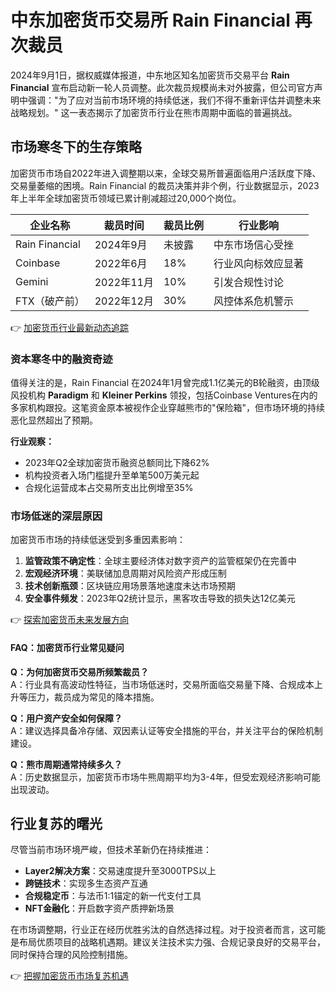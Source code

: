 # 中东加密货币交易所 Rain Financial 再次裁员

2024年9月1日，据权威媒体报道，中东地区知名加密货币交易平台 **Rain Financial** 宣布启动新一轮人员调整。此次裁员规模尚未对外披露，但公司官方声明中强调："为了应对当前市场环境的持续低迷，我们不得不重新评估并调整未来战略规划。" 这一表态揭示了加密货币行业在熊市周期中面临的普遍挑战。

## 市场寒冬下的生存策略

加密货币市场自2022年进入调整期以来，全球交易所普遍面临用户活跃度下降、交易量萎缩的困境。Rain Financial 的裁员决策并非个例，行业数据显示，2023年上半年全球加密货币领域已累计削减超过20,000个岗位。

| 企业名称         | 裁员时间   | 裁员比例 | 行业影响                |
|------------------|------------|----------|-------------------------|
| Rain Financial   | 2024年9月  | 未披露   | 中东市场信心受挫        |
| Coinbase         | 2022年6月  | 18%      | 行业风向标效应显著      |
| Gemini           | 2022年11月 | 10%      | 引发合规性讨论          |
| FTX（破产前）    | 2022年12月 | 30%      | 风控体系危机警示        |

👉 [加密货币行业最新动态追踪](https://bit.ly/okx_welcome)

### 资本寒冬中的融资奇迹

值得关注的是，Rain Financial 在2024年1月曾完成1.1亿美元的B轮融资，由顶级风投机构 **Paradigm** 和 **Kleiner Perkins** 领投，包括Coinbase Ventures在内的多家机构跟投。这笔资金原本被视作企业穿越熊市的"保险箱"，但市场环境的持续恶化显然超出了预期。

**行业观察：**
- 2023年Q2全球加密货币融资总额同比下降62%
- 机构投资者入场门槛提升至单笔500万美元起
- 合规化运营成本占交易所支出比例增至35%

### 市场低迷的深层原因

加密货币市场的持续低迷受到多重因素影响：
1. **监管政策不确定性**：全球主要经济体对数字资产的监管框架仍在完善中
2. **宏观经济环境**：美联储加息周期对风险资产形成压制
3. **技术创新瓶颈**：区块链应用场景落地速度未达市场预期
4. **安全事件频发**：2023年Q2统计显示，黑客攻击导致的损失达12亿美元

👉 [探索加密货币未来发展方向](https://bit.ly/okx_welcome)

#### FAQ：加密货币行业常见疑问

**Q：为何加密货币交易所频繁裁员？**  
A：行业具有高波动性特征，当市场低迷时，交易所面临交易量下降、合规成本上升等压力，裁员成为常见的降本措施。

**Q：用户资产安全如何保障？**  
A：建议选择具备冷存储、双因素认证等安全措施的平台，并关注平台的保险机制建设。

**Q：熊市周期通常持续多久？**  
A：历史数据显示，加密货币市场牛熊周期平均为3-4年，但受宏观经济影响可能出现波动。

## 行业复苏的曙光

尽管当前市场环境严峻，但技术革新仍在持续推进：
- **Layer2解决方案**：交易速度提升至3000TPS以上
- **跨链技术**：实现多生态资产互通
- **合规稳定币**：与法币1:1锚定的新一代支付工具
- **NFT金融化**：开启数字资产质押新场景

在市场调整期，行业正在经历优胜劣汰的自然选择过程。对于投资者而言，这可能是布局优质项目的战略机遇期。建议关注技术实力强、合规记录良好的交易平台，同时保持合理的风险控制措施。

👉 [把握加密货币市场复苏机遇](https://bit.ly/okx_welcome)